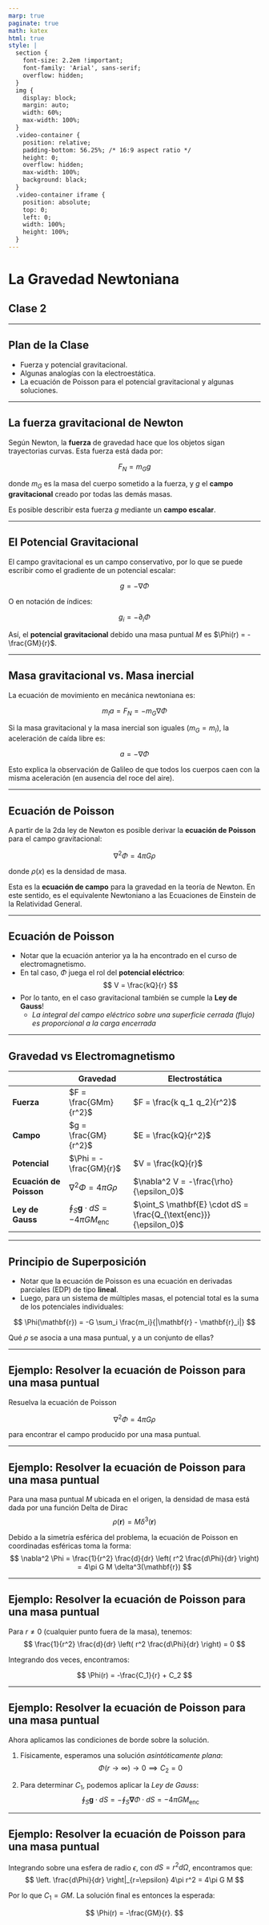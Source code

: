 ```yaml
---
marp: true
paginate: true
math: katex
html: true
style: |
  section {
    font-size: 2.2em !important;
    font-family: 'Arial', sans-serif;
    overflow: hidden;
  }
  img {
    display: block;
    margin: auto;
    width: 60%;
    max-width: 100%;
  }
  .video-container {
    position: relative;
    padding-bottom: 56.25%; /* 16:9 aspect ratio */
    height: 0;
    overflow: hidden;
    max-width: 100%;
    background: black;
  }
  .video-container iframe {
    position: absolute;
    top: 0;
    left: 0;
    width: 100%;
    height: 100%;
  }
---
```


# **La Gravedad Newtoniana**
## Clase 2

---

## **Plan de la Clase**
- Fuerza y potencial gravitacional.
- Algunas analogías con la electroestática.
- La ecuación de Poisson para el potencial gravitacional y algunas soluciones.
<!-- - Gravedad vs aceleración. -->
<!-- - La ecuación de marea y conexión con Relatividad General. -->

---

## **La fuerza gravitacional de Newton**

Según Newton, la **fuerza** de gravedad hace que los objetos sigan trayectorias curvas. Esta fuerza está dada por:

$$ F_N = m_G g $$

donde $m_G$ es la masa del cuerpo sometido a la fuerza, y $g$ el **campo gravitacional** creado por todas las demás masas.

Es posible describir esta fuerza $g$ mediante un **campo escalar**.

---

## **El Potencial Gravitacional**

El campo gravitacional es un campo conservativo, por lo que se puede escribir como el gradiente de un potencial escalar:

$$ g = -\nabla \Phi $$

O en notación de índices:

$$ g_i = -\partial_i \Phi $$

Así, el **potencial gravitacional** debido una masa puntual $M$ es $\Phi(r) = -\frac{GM}{r}$.

---

## **Masa gravitacional vs. Masa inercial**

La ecuación de movimiento en mecánica newtoniana es:

$$ m_I a = F_N = -m_G \nabla \Phi $$

Si la masa gravitacional y la masa inercial son iguales ($m_G = m_I$), la aceleración de caída libre es:

$$ a = -\nabla \Phi $$

Esto explica la observación de Galileo de que todos los cuerpos caen con la misma aceleración (en ausencia del roce del aire).

---

## **Ecuación de Poisson**

A partir de la 2da ley de Newton es posible derivar la **ecuación de Poisson** para el campo gravitacional:

$$ \nabla^2 \Phi = 4\pi G \rho $$

donde $\rho(x)$ es la densidad de masa. 

Esta es la **ecuación de campo** para la gravedad en la teoría de Newton. En este sentido, es el equivalente Newtoniano a las Ecuaciones de Einstein de la Relatividad General.

---

## **Ecuación de Poisson**

- Notar que la ecuación anterior ya la ha encontrado en el curso de electromagnetismo.
- En tal caso, $\Phi$ juega el rol del **potencial eléctrico**:
$$
V = \frac{kQ}{r}
$$
- Por lo tanto, en el caso gravitacional también se cumple la **Ley de Gauss**!
  - *La integral del campo eléctrico sobre una superficie cerrada (flujo) es proporcional a la carga encerrada* 

---

## **Gravedad vs Electromagnetismo**
|  | **Gravedad** | **Electrostática** |
|-------------|-------------|--------------------|
| **Fuerza** | $F = \frac{GMm}{r^2}$ | $F = \frac{k q_1 q_2}{r^2}$|
| **Campo** | $g = \frac{GM}{r^2}$ | $E = \frac{kQ}{r^2}$ |
| **Potencial** | $\Phi = -\frac{GM}{r}$ | $V = \frac{kQ}{r}$ |
  | **Ecuación de Poisson** | $\nabla^2 \Phi = 4\pi G \rho$ | $\nabla^2 V = -\frac{\rho}{\epsilon_0}$ |
  | **Ley de Gauss** | $\oint_S \mathbf{g} \cdot dS = -4\pi G M_{\text{enc}}$ | $\oint_S \mathbf{E} \cdot dS = \frac{Q_{\text{enc}}}{\epsilon_0}$ |

---

## **Principio de Superposición**

- Notar que la ecuación de Poisson es una ecuación en derivadas parciales (EDP) de tipo **lineal**.
- Luego, para un sistema de múltiples masas, el potencial total es la suma de los potenciales individuales:

$$ \Phi(\mathbf{r}) = -G \sum_i \frac{m_i}{|\mathbf{r} - \mathbf{r}_i|} $$

Qué $\rho$ se asocia a una masa puntual, y a un conjunto de ellas?

---

## **Ejemplo: Resolver la ecuación de Poisson para una masa puntual**

Resuelva la ecuación de Poisson 

$$
\nabla^2 \Phi = 4\pi G \rho
$$

para encontrar el campo producido por una masa puntual.

---

## **Ejemplo: Resolver la ecuación de Poisson para una masa puntual**

Para una masa puntual $M$ ubicada en el origen, la densidad de masa está dada por una función Delta de Dirac
$$
\rho(\mathbf{r}) = M \delta^3(\mathbf{r})
$$

Debido a la simetría esférica del problema, la ecuación de Poisson en coordinadas esféricas toma la forma:
$$
\nabla^2 \Phi = \frac{1}{r^2} \frac{d}{dr} \left( r^2 \frac{d\Phi}{dr} \right) = 4\pi G M \delta^3(\mathbf{r})
$$

---

## **Ejemplo: Resolver la ecuación de Poisson para una masa puntual**

Para $r \neq 0$ (cualquier punto fuera de la masa), tenemos:
$$
\frac{1}{r^2} \frac{d}{dr} \left( r^2 \frac{d\Phi}{dr} \right) = 0
$$

Integrando dos veces, encontramos:

$$
\Phi(r) = -\frac{C_1}{r} + C_2
$$

---

## **Ejemplo: Resolver la ecuación de Poisson para una masa puntual**



Ahora aplicamos las condiciones de borde sobre la solución.
1. Físicamente, esperamos una solución *asintóticamente plana*:
   $$
   \Phi(r\to\infty)\to0  \implies C_2=0
   $$

2. Para determinar $C_1$, podemos aplicar la *Ley de Gauss*:
$$
\oint_S \mathbf{g} \cdot dS =-\oint_S \mathbf{\nabla}\Phi \cdot dS = -4\pi G M_{\text{enc}}
$$
---

## **Ejemplo: Resolver la ecuación de Poisson para una masa puntual**

Integrando sobre una esfera de radio $\epsilon$, con $dS = r^2 d\Omega$, encontramos que:
$$
\left. \frac{d\Phi}{dr} \right|_{r=\epsilon} 4\pi r^2 = 4\pi G M
$$

Por lo que $C_1 = G M$. La solución final es entonces la esperada:

$$
\Phi(r) = -\frac{GM}{r}.
$$

